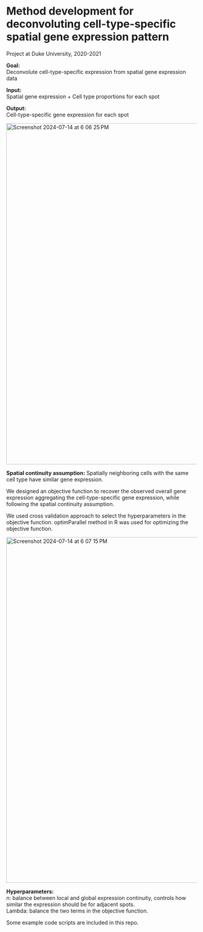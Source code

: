 # Method development for deconvoluting cell-type-specific spatial gene expression pattern  

Project at Duke University, 2020-2021

**Goal:**  
Deconvolute cell-type-specific expression from spatial gene expression data

**Input:**  
Spatial gene expression + Cell type proportions for each spot

**Output:**  
Cell-type-specific gene expression for each spot 

<img width="901" alt="Screenshot 2024-07-14 at 6 06 25 PM" src="https://github.com/user-attachments/assets/3a0c5ec0-83ca-4c42-81a5-25dc53a10033">

<br>
  
**Spatial continuity assumption:** Spatially neighboring cells with the same cell type have similar gene expression. 

We designed an objective function to recover the observed overall gene expression aggregating the cell-type-specific gene expression, while following the spatial continuity assumption. 

We used cross validation approach to select the hyperparameters in the objective function. optimParallel method in R was used for optimizing the objective function. 

<img width="913" alt="Screenshot 2024-07-14 at 6 07 15 PM" src="https://github.com/user-attachments/assets/64cf8407-abb7-4e9c-92fe-e3a6b162dec5">


**Hyperparameters:**  
n: balance between local and global expression continuity, controls how similar the expression should be for adjacent spots.  
Lambda: balance the two terms in the objective function.

Some example code scripts are included in this repo. 
